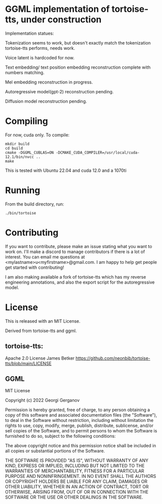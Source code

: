 # GGML implementation of tortoise-tts, under construction
Implementation statues:

Tokenization seems to work, but doesn't exactly match the tokenization tortoise-tts performs, needs work. 

Voice latent is hardcoded for now. 

Text embedding/ text position embedding reconstruction complete with numbers matching.

Mel embedding reconstruction in progress.

Autoregressive model(gpt-2) reconstruction pending.

Diffusion model reconstruction pending. 


# Compiling
For now, cuda only. To compile:
````
mkdir build
cd build
cmake -DGGML_CUBLAS=ON -DCMAKE_CUDA_COMPILER=/usr/local/cuda-12.1/bin/nvcc ..
make
````
This is tested with Ubuntu 22.04 and cuda 12.0 and a 1070ti


# Running
From the build directory, run:
````
./bin/tortoise
````

# Contributing
If you want to contribute, please make an issue stating what you want to work on. I'll make a discord to manage contributors if there is a lot of interest. You can email me questions at \<mylastname\>u\<myfirstname\>@gmail.com. I am happy to help get people get started with contributing!

I am also making available a fork of tortoise-tts which has my reverse engineering annotations, and also the export script for the autoregressive model.

# License

This is released with an MIT License.

Derived from tortoise-tts and ggml.

## tortoise-tts:
Apache 2.0 License James Betker
https://github.com/neonbjb/tortoise-tts/blob/main/LICENSE

## GGML
MIT License

Copyright (c) 2022 Georgi Gerganov

Permission is hereby granted, free of charge, to any person obtaining a copy
of this software and associated documentation files (the "Software"), to deal
in the Software without restriction, including without limitation the rights
to use, copy, modify, merge, publish, distribute, sublicense, and/or sell
copies of the Software, and to permit persons to whom the Software is
furnished to do so, subject to the following conditions:

The above copyright notice and this permission notice shall be included in all
copies or substantial portions of the Software.

THE SOFTWARE IS PROVIDED "AS IS", WITHOUT WARRANTY OF ANY KIND, EXPRESS OR
IMPLIED, INCLUDING BUT NOT LIMITED TO THE WARRANTIES OF MERCHANTABILITY,
FITNESS FOR A PARTICULAR PURPOSE AND NONINFRINGEMENT. IN NO EVENT SHALL THE
AUTHORS OR COPYRIGHT HOLDERS BE LIABLE FOR ANY CLAIM, DAMAGES OR OTHER
LIABILITY, WHETHER IN AN ACTION OF CONTRACT, TORT OR OTHERWISE, ARISING FROM,
OUT OF OR IN CONNECTION WITH THE SOFTWARE OR THE USE OR OTHER DEALINGS IN THE
SOFTWARE.

